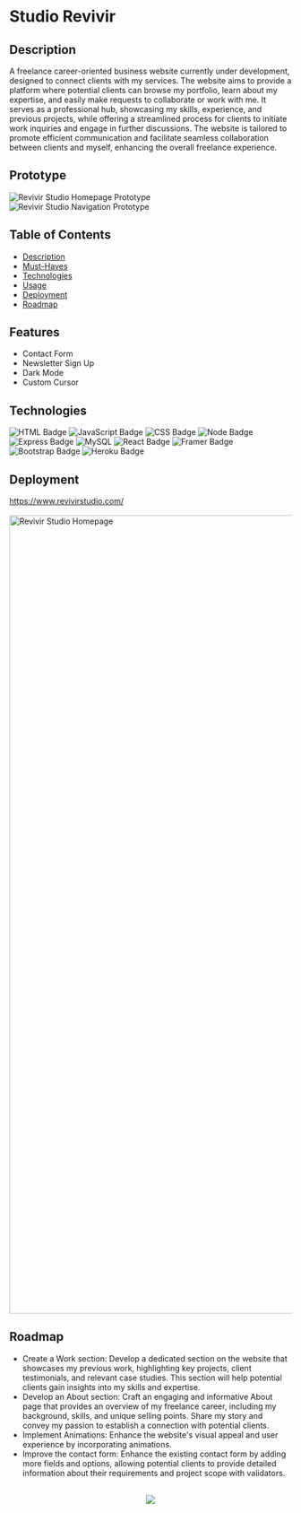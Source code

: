 # Studio Revivir

## Description
A freelance career-oriented business website currently under development, designed to connect clients with my services. The website aims to provide a platform where potential clients can browse my portfolio, learn about my expertise, and easily make requests to collaborate or work with me. It serves as a professional hub, showcasing my skills, experience, and previous projects, while offering a streamlined process for clients to initiate work inquiries and engage in further discussions. The website is tailored to promote efficient communication and facilitate seamless collaboration between clients and myself, enhancing the overall freelance experience.

## Prototype
![Revivir Studio Homepage Prototype](https://github.com/vanessamald/studiorevivir/assets/100331647/999b6516-b1d3-47cd-bb13-d7ed2552e820)
![Revivir Studio Navigation Prototype](https://github.com/vanessamald/studiorevivir/assets/100331647/04af9c65-af1e-4d67-a7e5-31756543f169)

## Table of Contents
- [Description](#description)  
- [Must-Haves](#must-haves) 
- [Technologies](#technologies)   
- [Usage](#usage) 
- [Deployment](#deployment)
- [Roadmap](#roadmap)

## Features
- Contact Form
- Newsletter Sign Up
- Dark Mode
- Custom Cursor

## Technologies
![HTML Badge](https://img.shields.io/badge/HTML5-E34F26?style=for-the-badge&logo=html5&logoColor=white "")
![JavaScript Badge](https://img.shields.io/badge/JavaScript-323330?style=for-the-badge&logo=javascript&logoColor=F7DF1E "")
![CSS Badge](https://img.shields.io/badge/CSS3-1572B6?style=for-the-badge&logo=css3&logoColor=white "")
![Node Badge](https://img.shields.io/badge/Node.js-339933?style=for-the-badge&logo=nodedotjs&logoColor=white "")
![Express Badge](https://img.shields.io/badge/Express.js-000000?style=for-the-badge&logo=express&logoColor=white "")
![MySQL](https://img.shields.io/badge/MySQL-005C84?style=for-the-badge&logo=mysql&logoColor=white)
![React Badge](https://img.shields.io/badge/React-20232A?style=for-the-badge&logo=react&logoColor=61DAFB)
![Framer Badge](https://img.shields.io/badge/Framer-black?style=for-the-badge&logo=framer&logoColor=blue)
![Bootstrap Badge](https://img.shields.io/badge/Bootstrap-563D7C?style=for-the-badge&logo=bootstrap&logoColor=white)
![Heroku Badge](https://img.shields.io/badge/Heroku-430098?style=for-the-badge&logo=heroku&logoColor=white)

## Deployment
https://www.revivirstudio.com/
<br/>
<br/>
<img width="1424" alt="Revivir Studio Homepage" src="https://github.com/vanessamald/evoke2.0/assets/100331647/291b3b9e-7ed7-4401-9d75-d5d96f8d967c">

## Roadmap
- Create a Work section: Develop a dedicated section on the website that showcases my previous work, highlighting key projects, client testimonials, and relevant case studies. This section will help potential clients gain insights into my skills and expertise.
- Develop an About section: Craft an engaging and informative About page that provides an overview of my freelance career, including my background, skills, and unique selling points. Share my story and convey my passion to establish a connection with potential clients.
- Implement Animations: Enhance the website's visual appeal and user experience by incorporating animations. 
- Improve the contact form: Enhance the existing contact form by adding more fields and options, allowing potential clients to provide detailed information about their requirements and project scope with validators. 

<br/>  
<div style="text-align:center">
    <a href="https://www.buymeacoffee.com/vnessamaldB" target="_blank" style="display: inline-block;">
        <img 
            src="https://img.shields.io/badge/Donate-Buy%20Me%20A%20Coffee-orange.svg?style=flat-square&logo=buymeacoffee" 
            />
        </a></div>
<br />